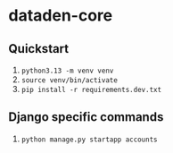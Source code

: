 # dataden-core

## Quickstart

1. `python3.13 -m venv venv`
1. `source venv/bin/activate`
1. `pip install -r requirements.dev.txt`

## Django specific commands

1. `python manage.py startapp accounts`
